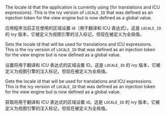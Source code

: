 The locale id that the application is currently using \(for translations and ICU expressions\).
This is the ivy version of `LOCALE_ID` that was defined as an injection token for the view engine
but is now defined as a global value.

应用程序当前正在使用的区域设置 id（用于翻译和 ICU 表达式）。这是 `LOCALE_ID` 的 ivy
版本，它被定义为视图引擎的注入标记，但现在被定义为全局值。

Sets the locale id that will be used for translations and ICU expressions.
This is the ivy version of `LOCALE_ID` that was defined as an injection token for the view engine
but is now defined as a global value.

设置将用于翻译和 ICU 表达式的区域设置 ID。这是 `LOCALE_ID` 的 ivy
版本，它被定义为视图引擎的注入标记，但现在被定义为全局值。

Gets the locale id that will be used for translations and ICU expressions.
This is the ivy version of `LOCALE_ID` that was defined as an injection token for the view engine
but is now defined as a global value.

获取将用于翻译和 ICU 表达式的区域设置 id。这是 `LOCALE_ID` 的 ivy
版本，它被定义为视图引擎的注入标记，但现在被定义为全局值。